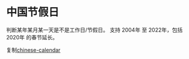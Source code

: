 # 中国节假日

判断某年某月某一天是不是工作日/节假日。
支持 2004年 至 2022年，包括 2020年 的春节延长。

复制[chinese-calendar](https://github.com/LKI/chinese-calendar)